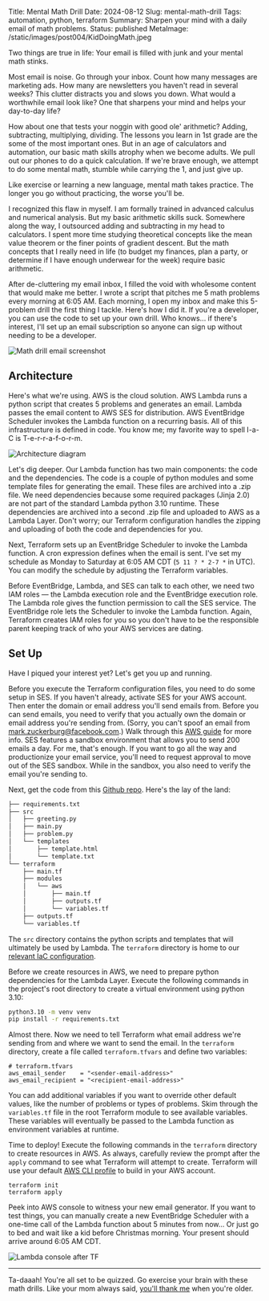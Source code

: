 Title: Mental Math Drill
Date: 2024-08-12
Slug: mental-math-drill
Tags: automation, python, terraform
Summary: Sharpen your mind with a daily email of math problems. 
Status: published
MetaImage: /static/images/post004/KidDoingMath.jpeg

Two things are true in life: Your email is filled with junk and your mental math stinks. 

Most email is noise. Go through your inbox. Count how many messages are marketing ads. How many are newsletters you haven't read in several weeks? This clutter distracts you and slows you down. What would a worthwhile email look like? One that sharpens your mind and helps your day-to-day life? 

How about one that tests your noggin with good ole' arithmetic? Adding, subtracting, multiplying, dividing. The lessons you learn in 1st grade are the some of the most important ones. But in an age of calculators and automation, our basic math skills atrophy when we become adults. We pull out our phones to do a quick calculation. If we're brave enough, we attempt to do some mental math, stumble while carrying the 1, and just give up. 

Like exercise or learning a new language, mental math takes practice. The longer you go without practicing, the worse you'll be. 

I recognized this flaw in myself. I am formally trained in advanced calculus and numerical analysis. But my basic arithmetic skills suck. Somewhere along the way, I outsourced adding and subtracting in my head to calculators. I spent more time studying theoretical concepts like the mean value theorem or the finer points of gradient descent. But the math concepts that I really need in life (to budget my finances, plan a party, or determine if I have enough underwear for the week) require basic arithmetic. 

After de-cluttering my email inbox, I filled the void with wholesome content that would make me better. I wrote a script that pitches me 5 math problems every morning at 6:05 AM. Each morning, I open my inbox and make this 5-problem drill the first thing I tackle. Here's how I did it. If you're a developer, you can use the code to set up your own drill. Who knows... if there's interest, I'll set up an email subscription so anyone can sign up without needing to be a developer. 

<img alt="Math drill email screenshot" src="/static/images/post004/EmailSample.jpeg" class="w-full md:w-auto md:max-w-xl mx-auto">


## Architecture
Here's what we're using. AWS is the cloud solution. AWS Lambda runs a python script that creates 5 problems and generates an email. Lambda passes the email content to AWS SES for distribution. AWS EventBridge Scheduler invokes the Lambda function on a recurring basis. All of this infrastructure is defined in code. You know me; my favorite way to spell I-a-C is T-e-r-r-a-f-o-r-m.

<img alt="Architecture diagram" src="/static/images/post004/MentalMathDrillArch.jpeg" class="w-full sm:w-auto sm:max-w-md mx-auto">

Let's dig deeper. Our Lambda function has two main components: the code and the dependencies. The code is a couple of python modules and some template files for generating the email. These files are archived into a .zip file. We need dependencies because some required packages (Jinja 2.0) are not part of the standard Lambda python 3.10 runtime. These dependencies are archived into a second .zip file and uploaded to AWS as a Lambda Layer. Don't worry; our Terraform configuration handles the zipping and uploading of both the code and dependencies for you. 

Next, Terraform sets up an EventBridge Scheduler to invoke the Lambda function. A cron expression defines when the email is sent. I've set my schedule as Monday to Saturday at 6:05 AM CDT (`5 11 ? * 2-7 *` in UTC). You can modify the schedule by adjusting the Terraform variables. 

Before EventBridge, Lambda, and SES can talk to each other, we need two IAM roles &mdash; the Lambda execution role and the EventBridge execution role. The Lambda role gives the function permission to call the SES service. The EventBridge role lets the Scheduler to invoke the Lambda function. Again, Terraform creates IAM roles for you so you don't have to be the responsible parent keeping track of who your AWS services are dating. 

## Set Up
Have I piqued your interest yet? Let's get you up and running. 

Before you execute the Terraform configuration files, you need to do some setup in SES. If you haven't already, activate SES for your AWS account. Then enter the domain or email address you'll send emails from. Before you can send emails, you need to verify that you actually own the domain or email address you're sending from. (Sorry, you can't spoof an email from mark.zuckerburg@facebook.com.) Walk through this [AWS guide](https://docs.aws.amazon.com/ses/latest/dg/creating-identities.html) for more info. 
SES features a sandbox environment that allows you to send 200 emails a day. For me, that's enough. If you want to go all the way and productionize your email service, you'll need to request approval to move out of the SES sandbox. While in the sandbox, you also need to verify the email you're sending to. 

Next, get the code from this [Github repo](https://github.com/kishanpatel789/kp_data_dev_blog_repos/tree/main/mental_math_drill). Here's the lay of the land: 

```bash
├── requirements.txt
├── src
│   ├── greeting.py
│   ├── main.py
│   ├── problem.py
│   └── templates
│       ├── template.html
│       └── template.txt
└── terraform
    ├── main.tf
    ├── modules
    │   └── aws
    │       ├── main.tf
    │       ├── outputs.tf
    │       └── variables.tf
    ├── outputs.tf
    └── variables.tf
```

The `src` directory contains the python scripts and templates that will ultimately be used by Lambda. The `terraform` directory is home to our [relevant IaC configuration](https://developer.hashicorp.com/terraform/language/modules/develop/structure). 

Before we create resources in AWS, we need to prepare python dependencies for the Lambda Layer. Execute the following commands in the project's root directory to create a virtual environment using python 3.10: 

```bash
python3.10 -m venv venv
pip install -r requirements.txt
```

Almost there. Now we need to tell Terraform what email address we're sending from and where we want to send the email. In the `terraform` directory, create a file called `terraform.tfvars` and define two variables:

```
# terraform.tfvars
aws_email_sender    = "<sender-email-address>"
aws_email_recipient = "<recipient-email-address>"
```

You can add additional variables if you want to override other default values, like the number of problems or types of problems. Skim through the `variables.tf` file in the root Terraform module to see available variables. These variables will eventually be passed to the Lambda function as environment variables at runtime. 

Time to deploy! Execute the following commands in the `terraform` directory to create resources in AWS. As always, carefully review the prompt after the `apply` command to see what Terraform will attempt to create. Terraform will use your default [AWS CLI profile](https://registry.terraform.io/providers/hashicorp/aws/latest/docs#authentication-and-configuration) to build in your AWS account. 

```
terraform init
terraform apply
```

Peek into AWS console to witness your new email generator. If you want to test things, you can manually create a new EventBridge Scheduler with a one-time call of the Lambda function about 5 minutes from now... Or just go to bed and wait like a kid before Christmas morning. Your present should arrive around 6:05 AM CDT. 

![Lambda console after TF](/static/images/post004/LambdaConsole.jpeg)

---

Ta-daaah! You're all set to be quizzed. Go exercise your brain with these math drills. Like your mom always said, [you'll thank me](https://kpdata.dev) when you're older. 
